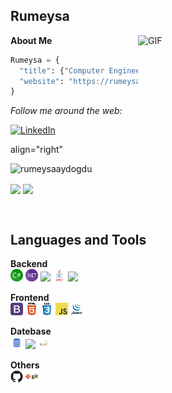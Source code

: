 ## Rumeysa
<!--
<img align="right" alt="GIF" src="https://i.pinimg.com/originals/ee/c0/97/eec097ad46de5011264b4a71d7c292f5.gif" width="400" height="220" /> 
<img align="right" alt="GIF" src="https://media3.giphy.com/media/l3vR85PnGsBwu1PFK/giphy.gif?cid=790b761123315e403fb9bd1561772ef6dbff969e4d9c0fc0&rid=giphy.gif&ct=g" width="400" height="220" />
<img align="right" alt="GIF" src="https://media1.giphy.com/media/LmNwrBhejkK9EFP504/giphy.gif?cid=790b7611f4ee86e9a912b7c4cb122a7eb7b1c58d2add8961&rid=giphy.gif&ct=g" width="300" height="300" /> -->
<img align="right" alt="GIF" src="https://media0.giphy.com/media/46zAJHxw7fh48qXpnP/giphy.gif?cid=790b7611ca131e5c4aae5bb80ee8ec993c9b21231a2ec703&rid=giphy.gif&ct=g" width="300" height="300" />

**About Me**
```python
Rumeysa = {
  "title": {"Computer Engineering":"Student"},
  "website": "https://rumeysaaydogdu.home.blog/"
}
```

<!--  <h1 align='center'> Hi there 👋, I'm Rumeysa</h1> -->


<!--  ### Hi there 👋

- 🔭 I’m currently working on C# , javasript and jquery
- 🌱 I’m currently learning C# mvc / asp.net and php
- 😄 Pronouns: smiling, hardworker, compatible
- ⚡ Fun fact: i looove drawing, painting, cycling, swimming and lintening to music..



<!-- | **Language** | **About Me** |
| -------------: | :------------- |
| <img src="https://bewerbung.co/wp-content/uploads/2018/07/bewerbung-englisch.jpg" width='96'>  | Hello, my name is Fatih Deniz. I graduated from . |
| <img src="https://upload.wikimedia.org/wikipedia/commons/thumb/b/b4/Flag_of_Turkey.svg/1200px-Flag_of_Turkey.svg.png" width='96'>  |Merhaba, benim adım Fatih Deniz. 2006 yılında Selçuk Üniversitesi Bilgisayar Teknolojileri ve Programlama bölümünden mezun oldum.|
| <img src="https://upload.wikimedia.org/wikipedia/en/thumb/b/ba/Flag_of_Germany.svg/1200px-Flag_of_Germany.svg.png" width='96'>  | Hallo, ich heiße Fatih Deniz. Ich habe 2006 meinen Abschluss in Computertechnologie und Programmierung an der Universität Selcuk gemacht. Bis 2012 war ich in verschiedenen Positionen in der IT-Abteilung vieler Unternehmen in der Türkei tätig. Ich lebe seit Ende 2012 in Deutschland. Ich habe bis Mai 2020 aktiv als System- und Netzwerkadministrator für ein Unternehmen gearbeitet. Seit Mai 2020 bilde ich mich auf verschiedenen Plattformen fort, damit meine Kenntnisse immer auf den neuesten Stand sind. Ich bilde mich derzeit in den Bereichen ASP.NET MVC Core, Java und Unity weiter. |
-->


<!--
### Here is What I'm working On! 👋


Here are some ideas to get you started:

- 🔭 I’m currently working on C# MVC CORE
- 🌱 I’m currently learning UNITY & JAVA + REACT
- 👯 I’m looking to collaborate on .NET C# MVC CORE & JAVA
- 🤔 I’m looking for help with UNITY
- 💬 Ask me about Anythink
- 📫 How to reach me: [LinkedIn] (www.linkedin.com/in/denizfatih)
- 😄 Pronouns: He/Him
- ⚡ Fun fact: I love to learn and discover new things
-->


<i>Follow me around the web:</i><br/>

  <!-- <a target="_blank" href="https://www.linkedin.com/in/rumeysaaydogdu">🇱​🇮​🇳​🇰​🇪​🇩​🇮​🇳​</a> ●
  <a target="_blank" href="https://www.instagram.com/fdsffs/">🇮​🇳​🇸​🇹​🇦​🇬​🇷​🇦​🇲​</a> ●
  <a target="_blank" href="https://www.facebook.com/dsfsf/">🇫​🇦​🇨​🇪​🇧​🇴​🇴​🇰​</a> ●
  <a target="_blank" href="https://open.spotify.com/user/fdffs">🇸​🇵​🇴​🇹​🇮​🇫​🇾​</a>
  <a target="_blank" href="https://dev.to/dfdsf">🇸​🇵​🇴​🇹​🇮​🇫​🇾​</a> -->

<a href="https://www.linkedin.com/in/rumeysaaydogdu" target="_blank"><img src="https://img.shields.io/badge/LinkedIn-%230077B5.svg?&style=flat-square&logo=linkedin&logoColor=white" alt="LinkedIn"></a>
<!-- <a href="https://www.instagram.com/fffffff" target="_blank"><img src="https://img.shields.io/badge/Instagram-%23E4405F.svg?&style=flat-square&logo=instagram&logoColor=white" alt="Instagram"></a>
<a href="https://www.facebook.com/ffffff" target="_blank"><img src="https://img.shields.io/badge/Facebook-%231877F2.svg?&style=flat-square&logo=facebook&logoColor=white" alt="Facebook"></a>
<!--<a href="https://open.spotify.com/user/fdsfsdfds" target="_blank"><img src="https://img.shields.io/badge/Spotify-%231ED760.svg?&style=flat-square&logo=spotify&logoColor=white" alt="Spotify"></a> -->
<!--<a href="https://dev.to/dfgeafs" target="_blank"><img src="https://img.shields.io/badge/DEV-%230A0A0A.svg?&style=flat-square&logo=DEV.to&logoColor=white" alt="DEV.to"></a>-->

align="right"
<!-- 
![Visitor Count](https://profile-counter.glitch.me/{rumeysaaydogdu}/count.svg) -->

 <p align="left"> <img src="https://komarev.com/ghpvc/?username=rumeysaaydogdu&label=Profile%20views&color=0e75b6&style=flat" alt="rumeysaaydogdu" /> </p> 

<!-- 
 <p align="left"> <a href="https://github.com/ryo-ma/github-profile-trophy"><img src="https://github-profile-trophy.vercel.app/?username=rumeysaaydogdu&theme=onedark" alt="rumeysaaydogdu" /></a> </p>
</div>

<!-- [🇱​🇮​🇳​🇰​🇪​🇩​🇮​🇳​](https://www.linkedin.com/in/absphreak/) ● [🇮​🇳​🇸​🇹​🇦​🇬​🇷​🇦​🇲​](https://www.instagram.com/absphreak/) ● [🇫​🇦​🇨​🇪​🇧​🇴​🇴​🇰​](https://www.facebook.com/originalphreak/) ● [🇸​🇵​🇴​🇹​🇮​🇫​🇾​](https://open.spotify.com/user/0170agi99s5hh187g7mtz245b) -->

<a href="https://github.com/rumeysaaydogdu"><img align="center" src="https://github-readme-stats.vercel.app/api?username=rumeysaaydogdu&show_icons=true&bg_color=0d1117&text_color=bdc3c7&title_color=f1c40f&icon_color=f1c40f&hide_border=true" /></a>
<a href="https://github.com/rumeysaaydogdu"><img align="center" src="https://github-readme-stats.vercel.app/api/top-langs/?username=rumeysaaydogdu&bg_color=0d1117&text_color=bdc3c7&title_color=f1c40f&hide_border=true&layout=compact&langs_count=10" /></a>

<br />

<!-- **Languages and Tools**

<code><img height="20" src="https://raw.githubusercontent.com/github/explore/80688e429a7d4ef2fca1e82350fe8e3517d3494d/topics/csharp/csharp.png"></code>
<code><img height="20" src="https://raw.githubusercontent.com/github/explore/80688e429a7d4ef2fca1e82350fe8e3517d3494d/topics/dotnet/dotnet.png"></code>
<code><img height="20" src="https://raw.githubusercontent.com/github/explore/80688e429a7d4ef2fca1e82350fe8e3517d3494d/topics/sql/sql.png"></code>
<code><img height="20" src="https://raw.githubusercontent.com/github/explore/80688e429a7d4ef2fca1e82350fe8e3517d3494d/topics/mysql/mysql.png"></code>
<code><img height="20" src="https://raw.githubusercontent.com/github/explore/80688e429a7d4ef2fca1e82350fe8e3517d3494d/topics/bootstrap/bootstrap.png"></code>
<code><img height="20" src="https://raw.githubusercontent.com/github/explore/80688e429a7d4ef2fca1e82350fe8e3517d3494d/topics/html/html.png"></code>
<code><img height="20" src="https://raw.githubusercontent.com/github/explore/80688e429a7d4ef2fca1e82350fe8e3517d3494d/topics/css/css.png"></code>
<code><img height="20" src="https://raw.githubusercontent.com/github/explore/80688e429a7d4ef2fca1e82350fe8e3517d3494d/topics/javascript/javascript.png"></code>
<code><img height="20" src="https://raw.githubusercontent.com/github/explore/80688e429a7d4ef2fca1e82350fe8e3517d3494d/topics/jquery/jquery.png"></code>
<code><img height="20" src="https://raw.githubusercontent.com/github/explore/80688e429a7d4ef2fca1e82350fe8e3517d3494d/topics/git/git.png"></code>   -->

## Languages and Tools

  **Backend**
  <br/>
<code><img height="20" src="https://raw.githubusercontent.com/github/explore/80688e429a7d4ef2fca1e82350fe8e3517d3494d/topics/csharp/csharp.png"></code>
<code><img height="20" src="https://raw.githubusercontent.com/github/explore/80688e429a7d4ef2fca1e82350fe8e3517d3494d/topics/dotnet/dotnet.png"></code>
  <code><img height="20" src="https://user-images.githubusercontent.com/59020581/117362577-18555280-aec4-11eb-94ef-401c9f28eb38.png"></code>
  <code><img height="20" src="https://raw.githubusercontent.com/devicons/devicon/master/icons/java/java-original-wordmark.svg"></code>
  <code><img height="20" src="https://ih1.redbubble.net/image.373803469.4778/pp,840x830-pad,1000x1000,f8f8f8.u2.jpg"></code>
 
   **Frontend**
  <br/> 
  <code><img height="20" src="https://raw.githubusercontent.com/github/explore/80688e429a7d4ef2fca1e82350fe8e3517d3494d/topics/bootstrap/bootstrap.png"></code>
  <code><img height="20" src="https://raw.githubusercontent.com/github/explore/80688e429a7d4ef2fca1e82350fe8e3517d3494d/topics/html/html.png"></code>
  <code><img height="20" src="https://raw.githubusercontent.com/github/explore/80688e429a7d4ef2fca1e82350fe8e3517d3494d/topics/css/css.png"></code>
  <code><img height="20" src="https://raw.githubusercontent.com/github/explore/80688e429a7d4ef2fca1e82350fe8e3517d3494d/topics/javascript/javascript.png"></code>
  <code><img height="20" src="https://raw.githubusercontent.com/devicons/devicon/master/icons/jquery/jquery-original-wordmark.svg"></code>

   **Datebase**
  <br/>
  <code><img height="20" src="https://raw.githubusercontent.com/github/explore/80688e429a7d4ef2fca1e82350fe8e3517d3494d/topics/sql/sql.png"></code>
  <code><img height="20" src="https://upload.wikimedia.org/wikipedia/de/thumb/8/8c/Microsoft_SQL_Server_Logo.svg/2000px-Microsoft_SQL_Server_Logo.svg.png"></code>
  <code><img height="20" src="https://raw.githubusercontent.com/github/explore/80688e429a7d4ef2fca1e82350fe8e3517d3494d/topics/mysql/mysql.png"></code>

   **Others**
  <br/>
  <code><img height="20" src="https://raw.githubusercontent.com/devicons/devicon/master/icons/github/github-original.svg"></code>
  <code><img height="20" src="https://raw.githubusercontent.com/github/explore/80688e429a7d4ef2fca1e82350fe8e3517d3494d/topics/git/git.png"></code>


<!--
 <img src="https://raw.githubusercontent.com/devicons/devicon/master/icons/typescript/typescript-original.svg" width="40" height="40" />
  <img src="https://raw.githubusercontent.com/devicons/devicon/master/icons/angularjs/angularjs-original.svg" width="40" height="40" />
  <img src="https://raw.githubusercontent.com/devicons/devicon/master/icons/git/git-original.svg" width="40" height="40" />
   <img src="https://raw.githubusercontent.com/devicons/devicon/master/icons/nodejs/nodejs-original-wordmark.svg" width="40" height="40" />
  <img src="https://raw.githubusercontent.com/devicons/devicon/master/icons/python/python-original.svg" width="40" height="40" />
  <img src="https://raw.githubusercontent.com/devicons/devicon/master/icons/ruby/ruby-original-wordmark.svg" width="40" height="40" />
  <img src="https://raw.githubusercontent.com/devicons/devicon/master/icons/c/c-original.svg" width="40" height="40" />
<img src="https://raw.githubusercontent.com/devicons/devicon/master/icons/angularjs/angularjs-original-wordmark.svg" alt="angularjs" width="40" height="40"/>
<img src="https://raw.githubusercontent.com/devicons/devicon/master/icons/bootstrap/bootstrap-plain-wordmark.svg" alt="bootstrap" width="40" height="40"/>
<img src="https://raw.githubusercontent.com/devicons/devicon/master/icons/csharp/csharp-original.svg" alt="csharp" width="40" height="40"/>
<img src="https://raw.githubusercontent.com/devicons/devicon/master/icons/css3/css3-original-wordmark.svg" alt="css3" width="40" height="40"/>
<img src="https://raw.githubusercontent.com/devicons/devicon/master/icons/dot-net/dot-net-original-wordmark.svg" alt="dotnet" width="40" height="40"/>
<img src="https://www.vectorlogo.zone/logos/git-scm/git-scm-icon.svg" alt="git" width="40" height="40"/>
<img src="https://raw.githubusercontent.com/devicons/devicon/master/icons/java/java-original.svg" alt="java" width="40" height="40"/>
 <img src="https://raw.githubusercontent.com/devicons/devicon/master/icons/html5/html5-original-wordmark.svg" alt="html5" width="40" height="40"/>
<img src="https://www.vectorlogo.zone/logos/getpostman/getpostman-icon.svg" alt="postman" width="40" height="40"/>
<img src="https://raw.githubusercontent.com/devicons/devicon/master/icons/python/python-original.svg" alt="python" width="40" height="40"/> 
<img src="https://upload.wikimedia.org/wikipedia/commons/0/05/Scikit_learn_logo_small.svg" alt="scikit_learn" width="40" height="40"/>
<img src="https://user-images.githubusercontent.com/59020581/117359525-328d3180-aec0-11eb-9092-39fe97444d27.png" alt="sqlserver" width="40" height="40"/>
<img src="https://user-images.githubusercontent.com/59020581/117362577-18555280-aec4-11eb-94ef-401c9f28eb38.png" alt="visualcode" width="40" height="40"/>
<img src="https://user-images.githubusercontent.com/59020581/117361255-7a14bd00-aec2-11eb-90e1-bb33b170f90e.png" alt="azureml" width="40" height="40"/>
<img src="https://user-images.githubusercontent.com/59020581/117361667-02935d80-aec3-11eb-9186-23ca9ad4aaea.png" alt="watson studio" width="40" height="40"/>
<img src="https://user-images.githubusercontent.com/59020581/117361856-39697380-aec3-11eb-8c94-963c752d06b7.png" alt="ıbmcognos" width="40" height="40"/> 
-->





